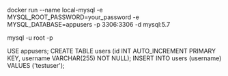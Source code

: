 docker run --name local-mysql -e MYSQL_ROOT_PASSWORD=your_password -e MYSQL_DATABASE=appusers -p 3306:3306 -d mysql:5.7

mysql -u root -p

USE appusers;
CREATE TABLE users (id INT AUTO_INCREMENT PRIMARY KEY, username VARCHAR(255) NOT NULL);
INSERT INTO users (username) VALUES ('testuser');






